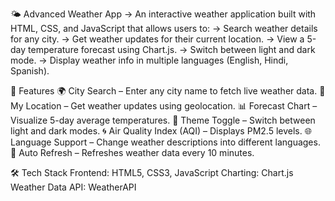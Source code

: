 🌤️ Advanced Weather App
-> An interactive weather application built with HTML, CSS, and JavaScript that allows users to:
-> Search weather details for any city.
-> Get weather updates for their current location.
-> View a 5-day temperature forecast using Chart.js.
-> Switch between light and dark mode.
-> Display weather info in multiple languages (English, Hindi, Spanish).

🚀 Features
🌍 City Search – Enter any city name to fetch live weather data.
📍 My Location – Get weather updates using geolocation.
📊 Forecast Chart – Visualize 5-day average temperatures.
🌙 Theme Toggle – Switch between light and dark modes.
🌀 Air Quality Index (AQI) – Displays PM2.5 levels.
🌐 Language Support – Change weather descriptions into different languages.
🔄 Auto Refresh – Refreshes weather data every 10 minutes.

🛠️ Tech Stack
Frontend: HTML5, CSS3, JavaScript
Charting: Chart.js
Weather Data API: WeatherAPI
